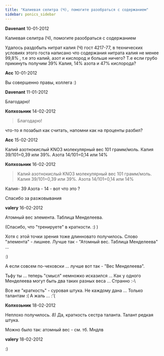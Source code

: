 ```yaml
---
title: "Калиевая селитра (Ч), помогите разобраться с содержанием"
sidebar: ponics_sidebar
---
```


**Davenant** 10-01-2012

Калиевая селитра (Ч), помогите разобраться с содержанием

Удалось раздобыть нитрат калия (Ч) гост 4217-77, в технических условиях этого госта написано что содержания нитрата калия не менее 99,8% , т.е это калий, азот и кислород и больше ничего? Т.е если грубо прикинуть получим 39% Калия, 14% азота и 47% кислорода?


**Acc** 10-01-2012

Вы совершенно правы, коллега :)


**Davenant** 11-01-2012

Благодарю!


**Колхозьник** 14-02-2012

> Благодарю!

что-то я позабыл как считать, напомни как на проценты разбил?


**Acc** 15-02-2012

Калий азотнокислый KNO3 молекулярный вес 101 грамм/моль. Калия 39/101=0,39 или 39%. Азота 14/101=0,14 или 14%


**Колхозьник** 16-02-2012

> Калий азотнокислый KNO3 молекулярный вес 101 грамм/моль. Калия 39/101=0,39 или 39%. Азота 14/101=0,14 или 14%

Калия- 39 Азота - 14 - вот что это ? 

Спасибо за разжовывания


**valery** 16-02-2012

Атомный вес элемента. Таблица Менделеева.

(Спасибо, что "тренируете" в краткости. :) )

Хотя с этой точки зрения тоже длинновато получилось. Слово "элемента" - лишнее. Лучше так - "Атомный вес. Таблица Менделеева" ...

:)

А если совсем по-чеховски ... лучше вот так - "Вес Менделеева".

Тьфу ты ... теперь "смысл" немножко исказился ... Как у одного Менделеева могут быть два таких разных веса ... Странно :-\

Все же "краткость" - суровая штука. Не каждому дана ... Только талантам :( А жаль ... :&#039;(


**Колхозьник** 18-02-2012

 Неплохо получилось. *8)* Да, краткость сестра таланта. Талант редкая штука.

Можно было так: атомный вес - см. тб. Мндлв


**valery** 18-02-2012

 :)


